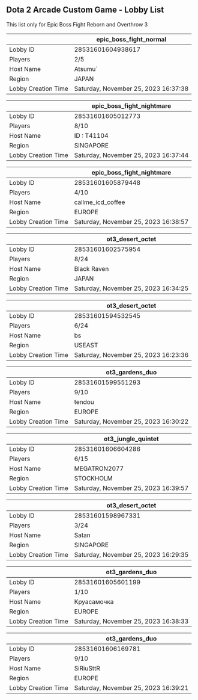 ## Dota 2 Arcade Custom Game - Lobby List

This list only for Epic Boss Fight Reborn and Overthrow 3

|  | epic_boss_fight_normal |
| ------ | ------ |
| Lobby ID | 28531601604938617 |
| Players | 2/5 |
| Host Name | Atsumu` |
| Region | JAPAN |
| Lobby Creation Time | Saturday, November 25, 2023 16:37:38 |


|  | epic_boss_fight_nightmare |
| ------ | ------ |
| Lobby ID | 28531601605012773 |
| Players | 8/10 |
| Host Name | ID : T41104 |
| Region | SINGAPORE |
| Lobby Creation Time | Saturday, November 25, 2023 16:37:44 |


|  | epic_boss_fight_nightmare |
| ------ | ------ |
| Lobby ID | 28531601605879448 |
| Players | 4/10 |
| Host Name | callme_icd_coffee |
| Region | EUROPE |
| Lobby Creation Time | Saturday, November 25, 2023 16:38:57 |


|  | ot3_desert_octet |
| ------ | ------ |
| Lobby ID | 28531601602575954 |
| Players | 8/24 |
| Host Name | Black Raven |
| Region | JAPAN |
| Lobby Creation Time | Saturday, November 25, 2023 16:34:25 |


|  | ot3_desert_octet |
| ------ | ------ |
| Lobby ID | 28531601594532545 |
| Players | 6/24 |
| Host Name | bs |
| Region | USEAST |
| Lobby Creation Time | Saturday, November 25, 2023 16:23:36 |


|  | ot3_gardens_duo |
| ------ | ------ |
| Lobby ID | 28531601599551293 |
| Players | 9/10 |
| Host Name | tendou |
| Region | EUROPE |
| Lobby Creation Time | Saturday, November 25, 2023 16:30:22 |


|  | ot3_jungle_quintet |
| ------ | ------ |
| Lobby ID | 28531601606604286 |
| Players | 6/15 |
| Host Name | MEGATRON2077 |
| Region | STOCKHOLM |
| Lobby Creation Time | Saturday, November 25, 2023 16:39:57 |


|  | ot3_desert_octet |
| ------ | ------ |
| Lobby ID | 28531601598967331 |
| Players | 3/24 |
| Host Name | Satan |
| Region | SINGAPORE |
| Lobby Creation Time | Saturday, November 25, 2023 16:29:35 |


|  | ot3_gardens_duo |
| ------ | ------ |
| Lobby ID | 28531601605601199 |
| Players | 1/10 |
| Host Name | Круасамочка |
| Region | EUROPE |
| Lobby Creation Time | Saturday, November 25, 2023 16:38:33 |


|  | ot3_gardens_duo |
| ------ | ------ |
| Lobby ID | 28531601606169781 |
| Players | 9/10 |
| Host Name | SiRiuSttR |
| Region | EUROPE |
| Lobby Creation Time | Saturday, November 25, 2023 16:39:21 |


